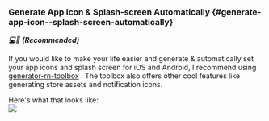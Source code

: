 ### Generate App Icon & Splash-screen Automatically {#generate-app-icon--splash-screen-automatically}

_**💻📲 \(Recommended\)**_

If you would like to make your life easier and generate & automatically set your app icons and splash screen for iOS and Android, I recommend using [generator-rn-toolbox](https://github.com/bamlab/generator-rn-toolbox/blob/master/generators/assets/README.md) . The toolbox also offers other cool features like generating store assets and notification icons.

Here's what that looks like:  
[![](https://asciinema.org/a/S8LzQtBuVOFkhREIn2OoiDRaC.png)](https://asciinema.org/a/S8LzQtBuVOFkhREIn2OoiDRaC)

